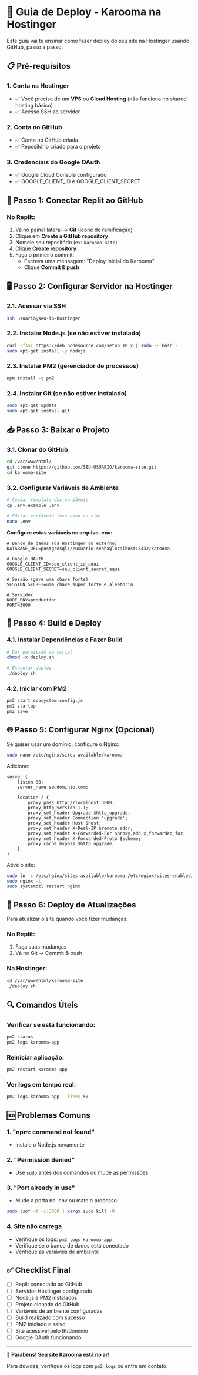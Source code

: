 # 🚀 Guia de Deploy - Karooma na Hostinger

Este guia vai te ensinar como fazer deploy do seu site na Hostinger usando GitHub, passo a passo.

## 📋 Pré-requisitos

### 1. Conta na Hostinger
- ✅ Você precisa de um **VPS** ou **Cloud Hosting** (não funciona no shared hosting básico)
- ✅ Acesso SSH ao servidor

### 2. Conta no GitHub
- ✅ Conta no GitHub criada
- ✅ Repositório criado para o projeto

### 3. Credenciais do Google OAuth
- ✅ Google Cloud Console configurado
- ✅ GOOGLE_CLIENT_ID e GOOGLE_CLIENT_SECRET

## 🔧 Passo 1: Conectar Replit ao GitHub

### No Replit:
1. Vá no painel lateral → **Git** (ícone de ramificação)
2. Clique em **Create a GitHub repository**
3. Nomeie seu repositório (ex: `karooma-site`)
4. Clique **Create repository**
5. Faça o primeiro commit:
   - Escreva uma mensagem: "Deploy inicial do Karooma"
   - Clique **Commit & push**

## 🖥️ Passo 2: Configurar Servidor na Hostinger

### 2.1. Acessar via SSH
```bash
ssh usuario@seu-ip-hostinger
```

### 2.2. Instalar Node.js (se não estiver instalado)
```bash
curl -fsSL https://deb.nodesource.com/setup_18.x | sudo -E bash -
sudo apt-get install -y nodejs
```

### 2.3. Instalar PM2 (gerenciador de processos)
```bash
npm install -g pm2
```

### 2.4. Instalar Git (se não estiver instalado)
```bash
sudo apt-get update
sudo apt-get install git
```

## 📥 Passo 3: Baixar o Projeto

### 3.1. Clonar do GitHub
```bash
cd /var/www/html/
git clone https://github.com/SEU-USUARIO/karooma-site.git
cd karooma-site
```

### 3.2. Configurar Variáveis de Ambiente
```bash
# Copiar template das variáveis
cp .env.example .env

# Editar variáveis (use nano ou vim)
nano .env
```

**Configure estas variáveis no arquivo .env:**
```env
# Banco de dados (da Hostinger ou externo)
DATABASE_URL=postgresql://usuario:senha@localhost:5432/karooma

# Google OAuth
GOOGLE_CLIENT_ID=seu_client_id_aqui
GOOGLE_CLIENT_SECRET=seu_client_secret_aqui

# Sessão (gere uma chave forte)
SESSION_SECRET=uma_chave_super_forte_e_aleatoria

# Servidor
NODE_ENV=production
PORT=3000
```

## 🔨 Passo 4: Build e Deploy

### 4.1. Instalar Dependências e Fazer Build
```bash
# Dar permissão ao script
chmod +x deploy.sh

# Executar deploy
./deploy.sh
```

### 4.2. Iniciar com PM2
```bash
pm2 start ecosystem.config.js
pm2 startup
pm2 save
```

## 🌐 Passo 5: Configurar Nginx (Opcional)

Se quiser usar um domínio, configure o Nginx:

```bash
sudo nano /etc/nginx/sites-available/karooma
```

Adicione:
```nginx
server {
    listen 80;
    server_name seudominio.com;
    
    location / {
        proxy_pass http://localhost:3000;
        proxy_http_version 1.1;
        proxy_set_header Upgrade $http_upgrade;
        proxy_set_header Connection 'upgrade';
        proxy_set_header Host $host;
        proxy_set_header X-Real-IP $remote_addr;
        proxy_set_header X-Forwarded-For $proxy_add_x_forwarded_for;
        proxy_set_header X-Forwarded-Proto $scheme;
        proxy_cache_bypass $http_upgrade;
    }
}
```

Ative o site:
```bash
sudo ln -s /etc/nginx/sites-available/karooma /etc/nginx/sites-enabled/
sudo nginx -t
sudo systemctl restart nginx
```

## 🔄 Passo 6: Deploy de Atualizações

Para atualizar o site quando você fizer mudanças:

### No Replit:
1. Faça suas mudanças
2. Vá no Git → Commit & push

### Na Hostinger:
```bash
cd /var/www/html/karooma-site
./deploy.sh
```

## 🔍 Comandos Úteis

### Verificar se está funcionando:
```bash
pm2 status
pm2 logs karooma-app
```

### Reiniciar aplicação:
```bash
pm2 restart karooma-app
```

### Ver logs em tempo real:
```bash
pm2 logs karooma-app --lines 50
```

## 🆘 Problemas Comuns

### 1. "npm: command not found"
- Instale o Node.js novamente

### 2. "Permission denied"
- Use `sudo` antes dos comandos ou mude as permissões

### 3. "Port already in use"
- Mude a porta no .env ou mate o processo:
```bash
sudo lsof -t -i:3000 | xargs sudo kill -9
```

### 4. Site não carrega
- Verifique os logs: `pm2 logs karooma-app`
- Verifique se o banco de dados está conectado
- Verifique as variáveis de ambiente

## ✅ Checklist Final

- [ ] Replit conectado ao GitHub
- [ ] Servidor Hostinger configurado
- [ ] Node.js e PM2 instalados
- [ ] Projeto clonado do GitHub
- [ ] Variáveis de ambiente configuradas
- [ ] Build realizado com sucesso
- [ ] PM2 iniciado e salvo
- [ ] Site acessível pelo IP/domínio
- [ ] Google OAuth funcionando

---

**🎉 Parabéns! Seu site Karooma está no ar!**

Para dúvidas, verifique os logs com `pm2 logs` ou entre em contato.